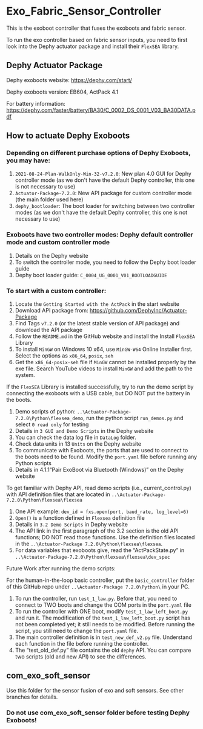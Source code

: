 # Exo_Fabric_Sensor_Controller
This is the exoboot controller that fuses the exoboots and fabric sensor.

To run the exo controller based on fabric sensor inputs, you need to first look into the Dephy actuator package and install their `FlexSEA` library.

## Dephy Actuator Package
Dephy exoboots website: 
https://dephy.com/start/

Dephy exoboots version: 
EB604, ActPack 4.1

For battery information: https://dephy.com/faster/battery/BA30/C_0002_DS_0001_V03_BA30DATA.pdf

## How to actuate Dephy Exoboots
### Depending on different purchase options of Dephy Exoboots, you may have:
1. `2021-08-24-Plan-WalkOnly-Win-32-v7.2.0`: New plan 4.0 GUI for Dephy controller mode (as we don't have the default Dephy controller, this one is not necessary to use)
3. `Actuator-Package-7.2.0`: New API package for custom controller mode (the main folder used here)
4. `dephy_bootloader`: The boot loader for switching between two controller modes
   (as we don't have the default Dephy controller, this one is not necessary to use)

### Exoboots have two controller modes: Dephy default controller mode and custom controller mode
1. Details on the Dephy website
2. To switch the controller mode, you need to follow the Dephy boot loader guide
3. Dephy boot loader guide: `C_0004_UG_0001_V01_BOOTLOADGUIDE`

### To start with a custom controller: 
1. Locate the `Getting Started with the ActPack` in the start website
2. Download API package from: https://github.com/DephyInc/Actuator-Package
3. Find Tags `v7.2.0` (or the latest stable version of API package) and download the API package
4. Follow the `README.md` in the GitHub website and install the Install `FlexSEA` Library 
5. To install `MinGW` on Windows 10 x64,  use `MinGW-W64` Online Installer first. Select the options as `x86_64`, `posix`, `seh`
6. Get the `x86_64-posix-seh` file if `MinGW` cannot be installed properly by the exe file. Search YouTube videos to install `MinGW` and add the path to the system.

If the `FlexSEA` Library is installed successfully, try to run the demo script by connecting the exoboots with a USB cable, but DO NOT put the battery in the boots.	
1. Demo scripts of python: `..\Actuator-Package-7.2.0\Python\flexsea_demo`, run the python script `run_demos.py` and select `0 read only` for testing
2. Details in `3 GUI and Demo Scripts` in the Dephy website
3. You can check the data log file in `DataLog` folder.
4. Check data units in 13 `Units` on the Dephy website
5. To communicate with Exoboots, the ports that are used to connect to the boots need to be found. Modify the `port.yaml` file before running any Python scripts
6. Details in 4.1.1“Pair ExoBoot via Bluetooth (Windows)” on the Dephy website

To get familiar with Dephy API, read demo scripts (i.e., current_control.py) with API definition files that are located in `..\Actuator-Package-7.2.0\Python\flexsea\flexsea`
1. One API example: `dev_id = fxs.open(port, baud_rate, log_level=6)`
2. `Open()` is a function defined in `Flexsea` definition file 
3. Details in `3.2 Demo Scripts` in Dephy website
4. The API link in the first paragraph of the 3.2 section is the old API functions; DO NOT read those functions. Use the definition files located in the `..\Actuator-Package 7.2.0\Python\flexsea\flexsea`.
5. For data variables that exoboots give, read the “ActPackState.py” in `..\Actuator-Package-7.2.0\Python\flexsea\flexsea\dev_spec`

Future Work after running the demo scripts:

For the human-in-the-loop basic controller, put the `basic_controller` folder of this GitHub repo under `..\Actuator-Package 7.2.0\Python\` in your PC.
1. To run the controller, run `test_1_law.py`. Before that, you need to connect to TWO boots and change the COM ports in the `port.yaml` file
2. To run the controller with ONE boot, modify `test_1_law_left_boot.py` and run it. The modification of the `test_1_law_left_boot.py` script has not been completed yet; it still needs to be modified. Before running the script, you still need to change the `port.yaml` file.
3. The main controller definition is in `test_new_def_v2.py` file. Understand each function in the file before running the controller.
4. The “test_old_def.py” file contains the old `dephy` API. You can compare two scripts (old and new API) to see the differences.

## com_exo_soft_sensor 
Use this folder for the sensor fusion of exo and soft sensors. See other branches for details.

### Do not use com_exo_soft_sensor folder before testing Dephy Exoboots!
